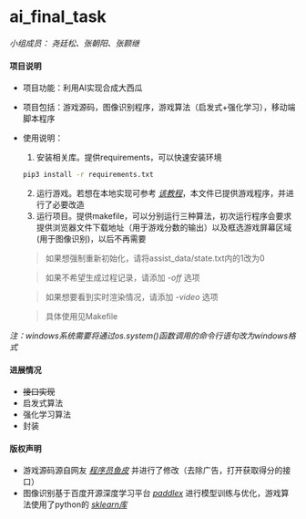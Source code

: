 # ai_final_task
*小组成员： 尧廷松、张朝阳、张颢继*


#### 项目说明
+ 项目功能：利用AI实现合成大西瓜
+ 项目包括：游戏源码，图像识别程序，游戏算法（启发式+强化学习），移动端脚本程序
+ 使用说明：
  1. 安装相关库。提供requirements，可以快速安装环境
  	```bash
  	pip3 install -r requirements.txt
  	```
  	
  2. 运行游戏。若想在本地实现可参考 [*该教程*](https://mp.weixin.qq.com/s/H9VR1MWn-9bKSC_1l_MkJw)，本文件已提供游戏程序，并进行了必要改造
  3. 运行项目。提供makefile，可以分别运行三种算法，初次运行程序会要求提供浏览器文件下载地址（用于游戏分数的输出）以及框选游戏屏幕区域(用于图像识别)，以后不再需要
  
  > 如果想强制重新初始化，请将assist_data/state.txt内的1改为0
  
  > 如果不希望生成过程记录，请添加 *-off* 选项

  > 如果想要看到实时渲染情况，请添加 *-video* 选项
  
  > 具体使用见Makefile 

*注：windows系统需要将通过os.system()函数调用的命令行语句改为windows格式*

#### 进展情况
+ ~~接口实现~~ 
+ 启发式算法
+ 强化学习算法
+ 封装



#### 版权声明
+ 游戏源码源自网友 [*程序员鱼皮*](https://mp.weixin.qq.com/s/H9VR1MWn-9bKSC_1l_MkJw) 并进行了修改（去除广告，打开获取得分的接口）
+ 图像识别基于百度开源深度学习平台 [*paddlex*](https://www.paddlepaddle.org.cn) 进行模型训练与优化，游戏算法使用了python的 [*sklearn库*](https://scikit-learn.org/stable/) 









